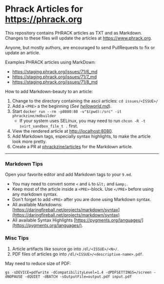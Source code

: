 # Phrack Articles for <https://phrack.org>

This repository contains PHRACK articles as TXT and as Markdown. Changes to these files will update the articles at <https://www.phrack.org>.

Anyone, but mostly authors, are encouraged to send PullRequests to fix or update an article.

Examples PHRACK articles using MarkDown:
* <https://staging.phrack.org/issues/71/6_md>
* <https://staging.phrack.org/issues/71/7_md>
* <https://staging.phrack.org/issues/71/8_md>

How to add Markdown-beauty to an article:

1. Change to the directory containing the ascii articles: `cd issues/<ISSUE>/`
2. Add a `<PRE>` a the beginning (*See [helloworld.md](/examples/)*).
1. Start `docker run --rm -p8080:80 -v"$(pwd):/src" -it phrackzine/mdbuilder`
   - If your system uses SELinux, you may need to run `chcon -R -t svirt_sandbox_file_t .` first.
1. View the rendered article at [http://localhost:8080](http://localhost:8080).
1. Add Markdown tags, especially syntax highlights, to make the article look more pretty.
1. Create a PR at [phrackzine/articles](https://github.com/phrackzine/articles) for the Markdown article.

---

### Markdown Tips

Open your favorite editor and add Markdown tags to your `9.md`.
* You may need to convert some `<` and `&` to `&lt;` and `&amp;`.
* Keep most of the article inside a `<PRE>`-block. Use `</PRE>` before using any markdown syntax.
* Don't forget to add `<PRE>` after you are done using Markdown syntax.
* All available Markdowns: [https://daringfireball.net/projects/markdown/syntax](https://daringfireball.net/projects/markdown/syntax)
* All available Syntax Highlights [https://pygments.org/languages/](https://pygments.org/languages/).

### Misc Tips

1. Article artifacts like source go into `/dl/<ISSUE>/<N>/`.
1. PDF files of articles go into `/dl/<ISSUE>/<descriptive-name>.pdf`.

May need to reduce size of PDF:
```console
gs -sDEVICE=pdfwrite -dCompatibilityLevel=1.4 -dPDFSETTINGS=/screen -dNOPAUSE -dQUIET -dBATCH -sOutputFile=output.pdf input.pdf 
```


